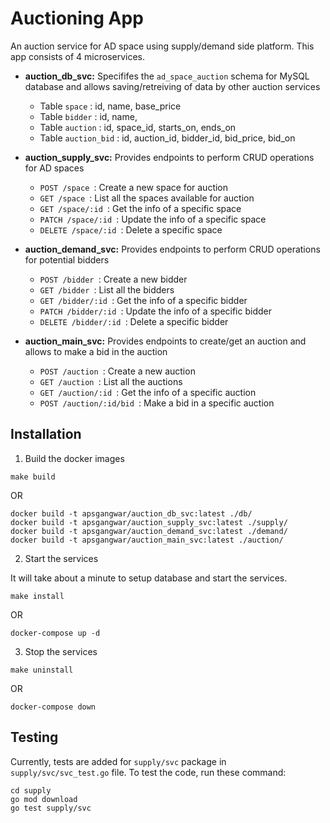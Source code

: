 # Auctioning App

An auction service for AD space using supply/demand side platform. This app
consists of 4 microservices.

- **auction_db_svc:** Specififes the `ad_space_auction` schema for MySQL
  database and allows saving/retreiving of data by other auction services

  - Table `space` : id, name, base_price
  - Table `bidder` : id, name,
  - Table `auction` : id, space_id, starts_on, ends_on
  - Table `auction_bid` : id, auction_id, bidder_id, bid_price, bid_on

- **auction_supply_svc:** Provides endpoints to perform CRUD operations for AD
  spaces

  - `POST /space `: Create a new space for auction
  - `GET /space `: List all the spaces available for auction
  - `GET /space/:id `: Get the info of a specific space
  - `PATCH /space/:id `: Update the info of a specific space
  - `DELETE /space/:id `: Delete a specific space

- **auction_demand_svc:** Provides endpoints to perform CRUD operations for
  potential bidders

  - `POST /bidder `: Create a new bidder
  - `GET /bidder `: List all the bidders
  - `GET /bidder/:id `: Get the info of a specific bidder
  - `PATCH /bidder/:id `: Update the info of a specific bidder
  - `DELETE /bidder/:id `: Delete a specific bidder

- **auction_main_svc:** Provides endpoints to create/get an auction and allows
  to make a bid in the auction
  - `POST /auction `: Create a new auction
  - `GET /auction `: List all the auctions
  - `GET /auction/:id `: Get the info of a specific auction
  - `POST /auction/:id/bid `: Make a bid in a specific auction

## Installation

1. Build the docker images

```
make build
```

OR

```
docker build -t apsgangwar/auction_db_svc:latest ./db/
docker build -t apsgangwar/auction_supply_svc:latest ./supply/
docker build -t apsgangwar/auction_demand_svc:latest ./demand/
docker build -t apsgangwar/auction_main_svc:latest ./auction/
```

2.  Start the services

It will take about a minute to setup database and start the services.

```
make install
```

OR

```
docker-compose up -d
```

3. Stop the services

```
make uninstall
```

OR

```
docker-compose down
```

## Testing

Currently, tests are added for `supply/svc` package in `supply/svc/svc_test.go`
file. To test the code, run these command:

```
cd supply
go mod download
go test supply/svc
```

